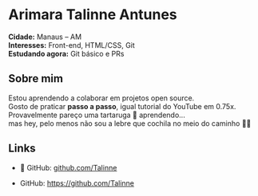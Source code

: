 # Arimara Talinne Antunes
       

**Cidade:** Manaus – AM  
**Interesses:** Front-end, HTML/CSS, Git  
**Estudando agora:** Git básico e PRs  

## Sobre mim
Estou aprendendo a colaborar em projetos open source.  
Gosto de praticar **passo a passo**, igual tutorial do YouTube em 0.75x.  
Provavelmente pareço uma tartaruga 🐢 aprendendo...  
mas hey, pelo menos não sou a lebre que cochila no meio do caminho 🐇💤  

## Links
- 🐙 GitHub: [github.com/Talinne](https://github.com/Talinne)

- GitHub: https://github.com/Talinne

